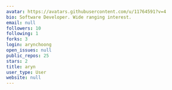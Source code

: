 ```yaml
---
avatar: https://avatars.githubusercontent.com/u/11764591?v=4
bio: Software Developer. Wide ranging interest.
email: null
followers: 10
following: 1
forks: 3
login: arynchoong
open_issues: null
public_repos: 25
stars: 2
title: aryn
user_type: User
website: null
---
```

